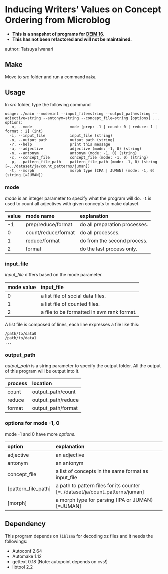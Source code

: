 # Inducing Writers’ Values on Concept Ordering from Microblog
- **This is a snapshot of programs for [DEIM 16](http://db-event.jpn.org/deim2017/).**
- **This has not been refactored and will not be maintained.**

author: Tatsuya Iwanari

## Make
Move to _src_ folder and run a command ``make``.

## Usage
In _src_ folder, type the following command

```
usage: ./main --mode=int --input_file=string --output_path=string --adjective=string --antonym=string --concept_file=string [options] ...
options:
  -m, --mode                 mode [prep: -1 | count: 0 | reduce: 1 | format : 2] (int)
  -i, --input_file           input_file (string)
  -o, --output_path          output_path (string)
  -?, --help                 print this message
  -a, --adjective            adjective (mode: -1, 0) (string)
  -n, --antonym              antonym (mode: -1, 0) (string)
  -c, --concept_file         concept_file (mode: -1, 0) (string)
  -p, --pattern_file_path    pattern_file_path (mode: -1, 0) (string [=../dataset/ja/count_patterns/juman])
  -t, --morph                morph type [IPA | JUMAN] (mode: -1, 0) (string [=JUMAN])
```

### mode
_mode_ is an integer parameter to specify what the program will do.
`-1` is used to count all adjectives with given concepts to make dataset.

| value | mode name | explanation |
|:------|:----------|:------------|
| -1 | prep/reduce/format | do all preparation processes. |
| 0 | count/reduce/format | do all processes. |
| 1 | reduce/format | do from the second process. |
| 2 | format | do the last process only. |

### input\_file
_input\_file_ differs based on the mode parameter.

| mode value | input\_file |
|:-----------|:------------|
| 0 | a list file of social data files. |
| 1 | a list file of counted files. |
| 2 | a file to be formatted in svm rank format. |

A list file is composed of lines, each line expresses a file like this:

```
/path/to/data0
/path/to/data1
...
```

### output\_path
_output\_path_ is a string parameter to specify the output folder.
All the output of this program will be output into it.

| process | location |
|:--------|:---------|
| count | output\_path/count |
| reduce | output\_path/reduce |
| format | output\_path/format |


### options for mode -1, 0
mode -1 and 0 have more _options_.

| option | explanation |
|:-------|:------------|
| adjective | an adjective |
| antonym | an antonym |
| concept\_file | a list of concepts in the same format as input\_file |
| [pattern\_file\_path] | a path to pattern files for its counter [=../dataset/ja/count_patterns/juman] |
| [morph] | a morph type for parsing (IPA or JUMAN) [=JUMAN] |


## Dependency
This program depends on `liblzma` for decoding xz files and it
needs the followings:

- Autoconf 2.64
- Automake 1.12
- gettext 0.18 (Note: autopoint depends on cvs!)
- libtool 2.2

